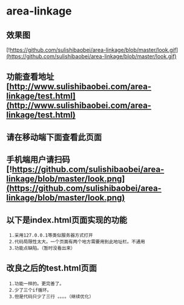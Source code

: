 # area-linkage

## 效果图 
[!https://github.com/sulishibaobei/area-linkage/blob/master/look.gif](https://github.com/sulishibaobei/area-linkage/blob/master/look.gif)
## 功能查看地址 [http://www.sulishibaobei.com/area-linkage/test.html](http://www.sulishibaobei.com/area-linkage/test.html) 
## 请在移动端下面查看此页面
## 手机端用户请扫码[!https://github.com/sulishibaobei/area-linkage/blob/master/look.png](https://github.com/sulishibaobei/area-linkage/blob/master/look.png)
## 以下是index.html页面实现的功能
     1.采用127.0.0.1等类似服务器方式打开
     2.代码局限性太大。一个页面有两个地方需要用到此地址栏。不通用
     3.功能点缺陷。（暂时没看出来）
## 改良之后的test.html页面
     1.功能一样的。更完善了。
     2.少了三个if循环。
     3.但是代码只少了三行 。。。。（继续优化）
     
  
     
     
  
     
     
